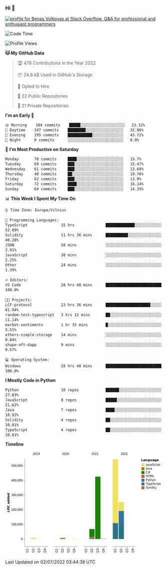 ### Hi 👋
<a href="https://stackoverflow.com/users/14954249/benas-volkovas"><img src="https://stackoverflow.com/users/flair/14954249.png?theme=dark" width="208" height="58" alt="profile for Benas Volkovas at Stack Overflow, Q&amp;A for professional and enthusiast programmers" title="profile for Benas Volkovas at Stack Overflow, Q&amp;A for professional and enthusiast programmers"></a>

<!--START_SECTION:waka-->
![Code Time](http://img.shields.io/badge/Code%20Time-765%20hrs%2036%20mins-blue)

![Profile Views](http://img.shields.io/badge/Profile%20Views-0-blue)

**🐱 My GitHub Data** 

> 🏆 478 Contributions in the Year 2022
 > 
> 📦 24.8 kB Used in GitHub's Storage 
 > 
> 💼 Opted to Hire
 > 
> 📜 22 Public Repositories 
 > 
> 🔑 21 Private Repositories  
 > 
**I'm an Early 🐤** 

```text
🌞 Morning    104 commits    █████░░░░░░░░░░░░░░░░░░░░   23.32% 
🌆 Daytime    147 commits    ████████░░░░░░░░░░░░░░░░░   32.96% 
🌃 Evening    195 commits    ███████████░░░░░░░░░░░░░░   43.72% 
🌙 Night      0 commits      ░░░░░░░░░░░░░░░░░░░░░░░░░   0.0%

```
📅 **I'm Most Productive on Saturday** 

```text
Monday       70 commits     ████░░░░░░░░░░░░░░░░░░░░░   15.7% 
Tuesday      69 commits     ███░░░░░░░░░░░░░░░░░░░░░░   15.47% 
Wednesday    61 commits     ███░░░░░░░░░░░░░░░░░░░░░░   13.68% 
Thursday     48 commits     ██░░░░░░░░░░░░░░░░░░░░░░░   10.76% 
Friday       62 commits     ███░░░░░░░░░░░░░░░░░░░░░░   13.9% 
Saturday     72 commits     ████░░░░░░░░░░░░░░░░░░░░░   16.14% 
Sunday       64 commits     ███░░░░░░░░░░░░░░░░░░░░░░   14.35%

```


📊 **This Week I Spent My Time On** 

```text
⌚︎ Time Zone: Europe/Vilnius

💬 Programming Languages: 
TypeScript               15 hrs              █████████████░░░░░░░░░░░░   52.09% 
Solidity                 11 hrs 36 mins      ██████████░░░░░░░░░░░░░░░   40.28% 
JSON                     50 mins             ░░░░░░░░░░░░░░░░░░░░░░░░░   2.91% 
JavaScript               38 mins             ░░░░░░░░░░░░░░░░░░░░░░░░░   2.25% 
Other                    24 mins             ░░░░░░░░░░░░░░░░░░░░░░░░░   1.39%

🔥 Editors: 
VS Code                  28 hrs 48 mins      █████████████████████████   100.0%

🐱‍💻 Projects: 
LCF-protocol             23 hrs 36 mins      ████████████████████░░░░░   81.94% 
random-test-typescript   3 hrs 12 mins       ██░░░░░░░░░░░░░░░░░░░░░░░   11.14% 
market-sentiments        1 hr 35 mins        █░░░░░░░░░░░░░░░░░░░░░░░░   5.51% 
ethers-simple-storage    14 mins             ░░░░░░░░░░░░░░░░░░░░░░░░░   0.84% 
shape-nft-dapp           9 mins              ░░░░░░░░░░░░░░░░░░░░░░░░░   0.57%

💻 Operating System: 
Windows                  28 hrs 48 mins      █████████████████████████   100.0%

```

**I Mostly Code in Python** 

```text
Python                   10 repos            ██████░░░░░░░░░░░░░░░░░░░   27.03% 
JavaScript               8 repos             █████░░░░░░░░░░░░░░░░░░░░   21.62% 
Java                     7 repos             ████░░░░░░░░░░░░░░░░░░░░░   18.92% 
Solidity                 4 repos             ██░░░░░░░░░░░░░░░░░░░░░░░   10.81% 
TypeScript               4 repos             ██░░░░░░░░░░░░░░░░░░░░░░░   10.81%

```


**Timeline**

![Chart not found](https://raw.githubusercontent.com/BenasVolkovas/BenasVolkovas/main/charts/bar_graph.png) 


 Last Updated on 02/07/2022 03:44:38 UTC
<!--END_SECTION:waka-->
